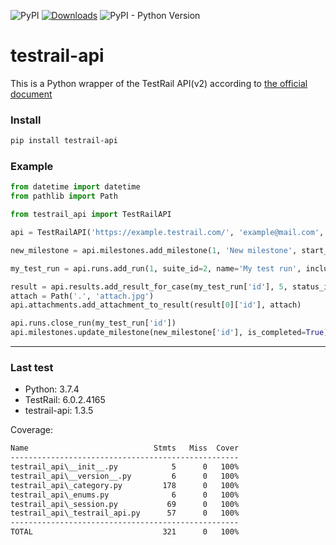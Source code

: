 ![PyPI](https://img.shields.io/pypi/v/testrail-api?color=%2301a001&label=version&logo=version)
[![Downloads](https://pepy.tech/badge/testrail-api)](https://pepy.tech/project/testrail-api)
![PyPI - Python Version](https://img.shields.io/pypi/pyversions/testrail-api.svg)
# testrail-api


This is a Python wrapper of the TestRail API(v2) according to [the official document](http://docs.gurock.com/testrail-api2/start)


### Install

```bash
pip install testrail-api
```

### Example

```python
from datetime import datetime
from pathlib import Path

from testrail_api import TestRailAPI

api = TestRailAPI('https://example.testrail.com/', 'example@mail.com', 'password')

new_milestone = api.milestones.add_milestone(1, 'New milestone', start_on=int(datetime.now().timestamp()))

my_test_run = api.runs.add_run(1, suite_id=2, name='My test run', include_all=True, milestone_id=new_milestone['id'])

result = api.results.add_result_for_case(my_test_run['id'], 5, status_id=1, comment='Pass', version='1')
attach = Path('.', 'attach.jpg')
api.attachments.add_attachment_to_result(result[0]['id'], attach)

api.runs.close_run(my_test_run['id'])
api.milestones.update_milestone(new_milestone['id'], is_completed=True)
```

----

### Last test

* Python: 3.7.4
* TestRail: 6.0.2.4165
* testrail-api: 1.3.5

Coverage:

```cmd
Name                            Stmts   Miss  Cover
---------------------------------------------------
testrail_api\__init__.py            5      0   100%
testrail_api\__version__.py         6      0   100%
testrail_api\_category.py         178      0   100%
testrail_api\_enums.py              6      0   100%
testrail_api\_session.py           69      0   100%
testrail_api\_testrail_api.py      57      0   100%
---------------------------------------------------
TOTAL                             321      0   100%
```